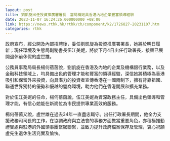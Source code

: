 ```yaml
---
layout: post
title: 劉凱旋出任投資推廣署署長　當局稱她具香港內地企業豐富領導經驗
date: 2023-11-07 16:24:26.000000000 +08:00
link: https://news.rthk.hk/rthk/ch/component/k2/1726827-20231107.htm
categories: rthk
---
```


政府宣布，經公開及內部招聘後，委任劉凱旋為投資推廣署署長，她將於明日履新；現任環境及生態局副秘書長伍江美妮，將於下月4日出任行政署長，接替已展開退休前休假的盧世雄。
 
公務員事務局局長楊何蓓茵說，劉凱旋在香港及內地的企業及機構銀行業務，以及金融科技領域上，均具備出色的管理才能和豐富的領導經驗，深信她將積極為香港吸引和保留外來投資，向具潛力的投資者宣傳香港在一國兩制下，擁有背靠祖國、聯通世界獨特的優勢和優越的營商環境，助力他們在香港開展和擴充業務。
 
對於伍江美妮的任命，楊何蓓茵說，伍江美妮為資深政務主任，具備出色領導和管理才能，有信心她能在新崗位為市民提供專業高效的服務。
 
楊何蓓茵又說，盧世雄在過去34年一直盡忠職守。出任行政署長期間，他全力支援政務司司長的工作，在協調政府與立法會的事務方面擔當重要角色，亦積極推動禮賓處與駐港的外國領事團緊密聯繫，並致力提升政府檔案保存及管理，衷心祝願盧先生退休生活充實及愉快。

